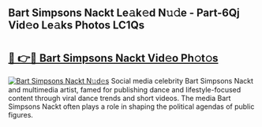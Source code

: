 ## Bart Simpsons Nackt Le𝚊k𝚎d N𝚞𝚍e - Part-6Qj Vid𝚎o Le𝚊ks Photos LC1Qs

# <h2><a href="http://fb3xiv.evod.top/?m=Bart+Simpsons+Nackt">🔗 👉🔴 Bart Simpsons Nackt Vid𝚎o Ph𝚘t𝚘s</a></h2>

[![Bart Simpsons Nackt N𝚞d𝚎s](https://i.imgur.com/8V9OHl7.gif)](http://fb3xiv.evod.top/?m=Bart+Simpsons+Nackt)
Social media celebrity Bart Simpsons Nackt and multimedia artist, famed for publishing dance and lifestyle-focused content through viral dance trends and short videos. The media Bart Simpsons Nackt often plays a role in shaping the political agendas of public figures. 
